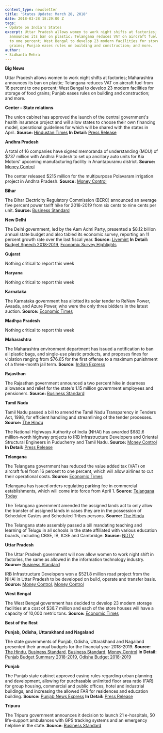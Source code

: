 ```yaml
---
content_type: newsletter
title: 'States Update: March 28, 2018'
date: 2018-03-28 18:29:00 Z
tags:
- Update on India's States
excerpt: Uttar Pradesh allows women to work night shifts at factories; Maharashtra
  announces its ban on plastic; Telangana reduces VAT on aircraft fuel from 16 percent
  to one percent; West Bengal to develop 23 modern facilities for storage of food
  grains; Punjab eases rules on building and construction; and more.
author:
- Sidhanta Mehra
---
```


**Big News**

Uttar Pradesh allows women to work night shifts at factories; Maharashtra announces its ban on plastic; Telangana reduces VAT on aircraft fuel from 16 percent to one percent; West Bengal to develop 23 modern facilities for storage of food grains; Punjab eases rules on building and construction; and more.

**Center – State relations**

The union cabinet has approved the launch of the central government&#39;s health insurance project and will allow states to choose their own financing model, operational guidelines for which will be shared with the states in April. **Source:** [Hindustan Times](https://www.hindustantimes.com/india-news/govt-kicks-off-groundwork-for-ayushman-bharat-to-cover-1-347-treatments-aadhaar-not-mandatory/story-Lmcy2VogSGu6ShnHO7pN2M.html) **In Detail:** [Press Release](http://pib.nic.in/newsite/PrintRelease.aspx?relid=177816)

**Andhra Pradesh**

A total of 16 companies have signed memoranda of understanding (MOU) of $737 million with Andhra Pradesh to set up ancillary auto units for Kia Motors&#39; upcoming manufacturing facility in Anantapuramu district. **Source:** [Money Control](https://www.moneycontrol.com/news/business/16-korean-companies-sign-mou-with-andhra-pradesh-govt-to-set-up-ancillary-units-2531829.html)

The center released $215 million for the multipurpose Polavaram irrigation project in Andhra Pradesh. **Source:** [Money Control](https://www.moneycontrol.com/news/business/economy/centre-releases-rs-1400-cr-for-polavaram-project-in-andhra-pradesh-2533209.html)

**Bihar**

The Bihar Electricity Regulatory Commission (BERC) announced an average five percent power tariff hike for 2018-2019 from six cents to nine cents per unit. **Source:** [Business Standard](http://www.business-standard.com/article/pti-stories/berc-announces-five-pc-power-tariff-hike-in-bihar-118032100569_1.html)

**New Delhi**

The Delhi government, led by the Aam Admi Party, presented a $8.12 billion annual state budget and also tabled its economic survey, reporting an 11 percent growth rate over the last fiscal year. **Source:** [Livemint](https://www.livemint.com/Politics/aBP8mNauv4jdwVmrQynMxO/AAP-govt-presents-Rs53000-crore-budget-major-thrust-on-hea.html) **In Detail:** [Budget Speech 2018-2019,](http://delhi.gov.in/wps/wcm/connect/84861b0044d0f23e9990db82911e8eeb/Final+Budget+Speech+English.pdf?MOD=AJPERES&amp;lmod=-359219120) [Economic Survey Highlights](http://aamaadmiparty.org/highlights-of-economic-survey-of-delhi-2017-18highlights-of-economic-survey-of-delhi-2017-18/)

**Gujarat**

Nothing critical to report this week

**Haryana**

Nothing critical to report this week

**Karnataka**

The Karnataka government has allotted its solar tender to ReNew Power, Avaada, and Azure Power, who were the only three bidders in the latest auction. **Source:** [Economic Times](https://economictimes.indiatimes.com/industry/energy/power/karnataka-government-not-to-reissue-solar-tender/articleshow/63424161.cms)

**Madhya Pradesh**

Nothing critical to report this week

**Maharashtra**

The Maharashtra environment department has issued a notification to ban all plastic bags, and single-use plastic products, and proposes fines for violation ranging from $76.65 for the first offense to a maximum punishment of a three-month jail term. **Source:** [Indian Express](http://indianexpress.com/article/india/maharashtra-bans-plastic-bags-and-single-use-plastic-items-5109540/)

**Rajasthan**

The Rajasthan government announced a two percent hike in dearness allowance and relief for the state&#39;s 1.15 million government employees and pensioners. **Source:** [Business Standard](http://www.business-standard.com/article/pti-stories/rajasthan-govt-announces-2-hike-in-da-118032400011_1.html)

**Tamil Nadu**

Tamil Nadu passed a bill to amend the Tamil Nadu Transparency in Tenders Act, 1998, for efficient handling and streamlining of the tender processes. **Source:** [The Hindu](http://www.thehindu.com/news/national/tamil-nadu/bill-to-streamline-tender-process-passed/article23326613.ece)

The National Highways Authority of India (NHAI) has awarded $682.6 million-worth highway projects to IRB Infrastructure Developers and Oriental Structural Engineers in Puducherry and Tamil Nadu. **Source:** [Money Control](https://www.moneycontrol.com/news/business/nhai-awards-rs-4453-cr-highway-projects-in-tamil-nadu-puducherry-2533521.html) **In Detail:** [Press Release](http://pib.nic.in/newsite/PrintRelease.aspx?relid=177791)

**Telangana**

The Telangana government has reduced the value added tax (VAT) on aircraft fuel from 16 percent to one percent, which will allow airlines to cut their operational costs. **Source:** [Economic Times](https://economictimes.indiatimes.com/industry/transportation/airlines-/-aviation/telangana-to-reduce-vat-on-aircraft-fuel-to-1/articleshow/63433066.cms)

Telangana has issued orders regulating parking fee in commercial establishments, which will come into force from April 1. **Source:** [Telangana Today](http://telanganatoday.com/telangana-to-have-new-parking-policy-from-april-1)

The Telangana government amended the assigned lands act to only allow the transfer of assigned lands in cases they are in the possession of Scheduled Castes and Scheduled Tribes persons. **Source:** [The Hindu](http://www.thehindu.com/news/cities/Hyderabad/bill-on-transfer-of-assigned-lands-cleared/article23344130.ece)

The Telangana state assembly passed a bill mandating teaching and learning of Telugu in all schools in the state affiliated with various education boards, including CBSE, IB, ICSE and Cambridge. **Source:** [NDTV](https://www.ndtv.com/telangana-news/telangana-legislative-assembly-passes-bill-to-make-learning-telugu-compulsory-1828280)

**Uttar Pradesh**

The Uttar Pradesh government will now allow women to work night shift in factories, the same as allowed in the information technology industry. **Source:** [Business Standard](http://www.business-standard.com/article/economy-policy/after-maharashtra-and-haryana-up-allows-women-work-night-shift-in-factories-118032300646_1.html)

IRB Infrastructure Developers won a $521.8 million road project from the NHAI in Uttar Pradesh to be developed on build, operate and transfer basis. **Source:** [Money Control](https://www.moneycontrol.com/news/business/irb-infra-bags-rs-3400-crore-road-project-from-nhai-in-uttar-pradesh-2534073.html), [Money Control](https://www.moneycontrol.com/news/business/dilip-buildcon-wins-rs-677-cr-highway-project-from-nhai-in-uttar-pradesh-2534367.html)

**West Bengal**

The West Bengal government has decided to develop 23 modern storage facilities at a cost of $36.7 million and each of the store houses will have a capacity of 10,000 metric tons. **Source:** [Economic Times](https://economictimes.indiatimes.com/news/economy/infrastructure/wb-government-has-decided-to-develop-23-modern-storage-facilities-in-the-districts/articleshow/63394373.cms)

**Best of the Rest**

**Punjab, Odisha, Uttarakhand and Nagaland**

The state governments of Punjab, Odisha, Uttarakhand and Nagaland presented their annual budgets for the financial year 2018-2019. **Source:** [The Hindu](http://www.thehindu.com/news/national/other-states/punjab-budget-focuses-on-getting-additional-resources/article23346249.ece), [Business Standard](http://www.business-standard.com/article/economy-policy/odisha-budget-outgo-up-13-at-rs-1-2-trn-growth-pegged-at-8-8-5-in-fy19-118032300938_1.html), [Business Standard](http://www.business-standard.com/article/news-ians/rs-45-585-cr-budget-presented-in-uttarakhand-118032201331_1.html), [Money Control](https://www.moneycontrol.com/news/india/nagaland-cm-neiphiu-rio-presents-rs-1630-67-cr-deficit-budget-2535365.html) **In Detail:** [Punjab Budget Summary 2018-2019](http://diprpunjab.gov.in/?q=content/budget-summary-2018-19), [Odisha Budget 2018-2019](http://budget.odisha.gov.in/)

**Punjab**

The Punjab state cabinet approved easing rules regarding urban planning and development, allowing for purchasable unlimited floor area ratio (FAR) for group housing, commercial and public offices, hotel and industrial buildings, and increasing the allowed FAR for residences and education building. **Source:** [Punjab News Express](http://punjabnewsexpress.com/regional/news/capt-amarinder-led-punjab-cabinet-okays-new-building-rules-to-boost-construction-industry--73694.aspx) **In Detail:** [Press Release](http://diprpunjab.gov.in/?q=content/capt-amarinder-led-punjab-cabinet-okays-new-building-rules-boost-construction-industry-%C2%A0)

**Tripura**

The Tripura government announces it decision to launch 21 e-hospitals, 50 life-support ambulances with GPS tracking systems and an emergency helpline in the state. **Source:** [Business Standard](http://www.business-standard.com/article/pti-stories/tripura-govt-to-launch-e-hospitals-gps-fitted-ambulances-118032100580_1.html)
